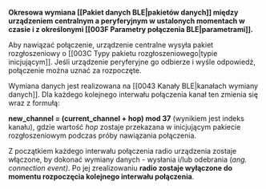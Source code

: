**Okresowa wymiana [[Pakiet danych BLE|pakietów danych]] między urządzeniem centralnym a peryferyjnym w ustalonych momentach w czasie i z określonymi [[003F Parametry połączenia BLE|parametrami]].** 

Aby nawiązać połączenie, urządzenie centralne wysyła pakiet rozgłoszeniowy o [[003C Typy pakietu rozgłoszeniowego|typie inicjującym]]. Jeśli urządzenie peryferyjne go odbierze i wyśle odpowiedź, połączenie można uznać za rozpoczęte. 

Wymiana danych jest realizowana na [[0043 Kanały BLE|kanałach wymiany danych]]. Dla każdego kolejnego interwału połączenia kanał ten zmienia się wraz z formułą:

**new_channel = (current_channel + hop) mod 37** (wynikiem jest indeks kanału),
gdzie wartość *hop* zostaje przekazana w inicjującym pakiecie rozgłoszeniowym podczas próby nawiązania połączenia.

Z początkiem każdego interwału połączenia radio urządzenia zostaje włączone, by dokonać wymiany danych - wysłania i/lub odebrania (*ang. connection event)*. Po jej zrealizowaniu **radio zostaje wyłączone do momentu rozpoczęcia kolejnego interwału połączenia**.